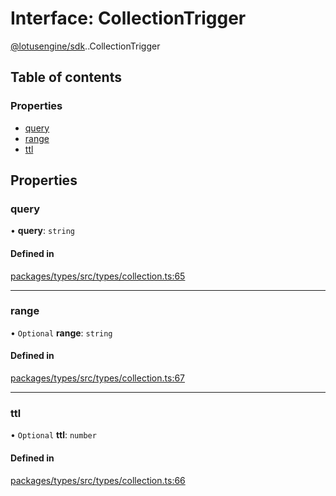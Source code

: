 # Interface: CollectionTrigger

[@lotusengine/sdk](../wiki/@lotusengine.sdk).[<internal>](../wiki/@lotusengine.sdk.%3Cinternal%3E).CollectionTrigger

## Table of contents

### Properties

- [query](../wiki/@lotusengine.sdk.%3Cinternal%3E.CollectionTrigger#query)
- [range](../wiki/@lotusengine.sdk.%3Cinternal%3E.CollectionTrigger#range)
- [ttl](../wiki/@lotusengine.sdk.%3Cinternal%3E.CollectionTrigger#ttl)

## Properties

### query

• **query**: `string`

#### Defined in

[packages/types/src/types/collection.ts:65](https://github.com/lotusengine/sdk/blob/fdb90a3/packages/types/src/types/collection.ts#L65)

___

### range

• `Optional` **range**: `string`

#### Defined in

[packages/types/src/types/collection.ts:67](https://github.com/lotusengine/sdk/blob/fdb90a3/packages/types/src/types/collection.ts#L67)

___

### ttl

• `Optional` **ttl**: `number`

#### Defined in

[packages/types/src/types/collection.ts:66](https://github.com/lotusengine/sdk/blob/fdb90a3/packages/types/src/types/collection.ts#L66)
